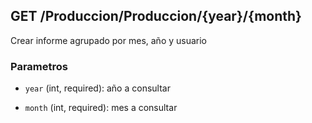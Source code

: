## GET /Produccion/Produccion/{year}/{month}

Crear informe agrupado por mes, año y usuario

### Parametros

- `year` (int, required): año a consultar

- `month` (int, required): mes a consultar